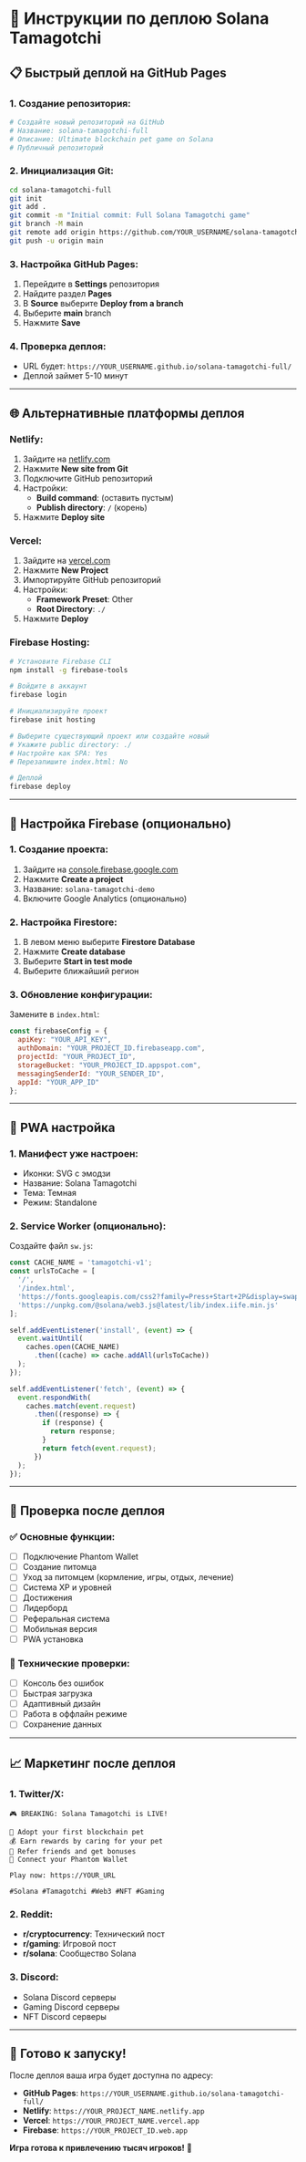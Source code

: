 # 🚀 Инструкции по деплою Solana Tamagotchi

## 📋 **Быстрый деплой на GitHub Pages**

### **1. Создание репозитория:**
```bash
# Создайте новый репозиторий на GitHub
# Название: solana-tamagotchi-full
# Описание: Ultimate blockchain pet game on Solana
# Публичный репозиторий
```

### **2. Инициализация Git:**
```bash
cd solana-tamagotchi-full
git init
git add .
git commit -m "Initial commit: Full Solana Tamagotchi game"
git branch -M main
git remote add origin https://github.com/YOUR_USERNAME/solana-tamagotchi-full.git
git push -u origin main
```

### **3. Настройка GitHub Pages:**
1. Перейдите в **Settings** репозитория
2. Найдите раздел **Pages**
3. В **Source** выберите **Deploy from a branch**
4. Выберите **main** branch
5. Нажмите **Save**

### **4. Проверка деплоя:**
- URL будет: `https://YOUR_USERNAME.github.io/solana-tamagotchi-full/`
- Деплой займет 5-10 минут

---

## 🌐 **Альтернативные платформы деплоя**

### **Netlify:**
1. Зайдите на [netlify.com](https://netlify.com)
2. Нажмите **New site from Git**
3. Подключите GitHub репозиторий
4. Настройки:
   - **Build command**: (оставить пустым)
   - **Publish directory**: `/` (корень)
5. Нажмите **Deploy site**

### **Vercel:**
1. Зайдите на [vercel.com](https://vercel.com)
2. Нажмите **New Project**
3. Импортируйте GitHub репозиторий
4. Настройки:
   - **Framework Preset**: Other
   - **Root Directory**: `./`
5. Нажмите **Deploy**

### **Firebase Hosting:**
```bash
# Установите Firebase CLI
npm install -g firebase-tools

# Войдите в аккаунт
firebase login

# Инициализируйте проект
firebase init hosting

# Выберите существующий проект или создайте новый
# Укажите public directory: ./
# Настройте как SPA: Yes
# Перезапишите index.html: No

# Деплой
firebase deploy
```

---

## 🔧 **Настройка Firebase (опционально)**

### **1. Создание проекта:**
1. Зайдите на [console.firebase.google.com](https://console.firebase.google.com)
2. Нажмите **Create a project**
3. Название: `solana-tamagotchi-demo`
4. Включите Google Analytics (опционально)

### **2. Настройка Firestore:**
1. В левом меню выберите **Firestore Database**
2. Нажмите **Create database**
3. Выберите **Start in test mode**
4. Выберите ближайший регион

### **3. Обновление конфигурации:**
Замените в `index.html`:
```javascript
const firebaseConfig = {
  apiKey: "YOUR_API_KEY",
  authDomain: "YOUR_PROJECT_ID.firebaseapp.com",
  projectId: "YOUR_PROJECT_ID",
  storageBucket: "YOUR_PROJECT_ID.appspot.com",
  messagingSenderId: "YOUR_SENDER_ID",
  appId: "YOUR_APP_ID"
};
```

---

## 📱 **PWA настройка**

### **1. Манифест уже настроен:**
- Иконки: SVG с эмодзи
- Название: Solana Tamagotchi
- Тема: Темная
- Режим: Standalone

### **2. Service Worker (опционально):**
Создайте файл `sw.js`:
```javascript
const CACHE_NAME = 'tamagotchi-v1';
const urlsToCache = [
  '/',
  '/index.html',
  'https://fonts.googleapis.com/css2?family=Press+Start+2P&display=swap',
  'https://unpkg.com/@solana/web3.js@latest/lib/index.iife.min.js'
];

self.addEventListener('install', (event) => {
  event.waitUntil(
    caches.open(CACHE_NAME)
      .then((cache) => cache.addAll(urlsToCache))
  );
});

self.addEventListener('fetch', (event) => {
  event.respondWith(
    caches.match(event.request)
      .then((response) => {
        if (response) {
          return response;
        }
        return fetch(event.request);
      })
  );
});
```

---

## 🎯 **Проверка после деплоя**

### **✅ Основные функции:**
- [ ] Подключение Phantom Wallet
- [ ] Создание питомца
- [ ] Уход за питомцем (кормление, игры, отдых, лечение)
- [ ] Система XP и уровней
- [ ] Достижения
- [ ] Лидерборд
- [ ] Реферальная система
- [ ] Мобильная версия
- [ ] PWA установка

### **🔧 Технические проверки:**
- [ ] Консоль без ошибок
- [ ] Быстрая загрузка
- [ ] Адаптивный дизайн
- [ ] Работа в оффлайн режиме
- [ ] Сохранение данных

---

## 📈 **Маркетинг после деплоя**

### **1. Twitter/X:**
```
🎮 BREAKING: Solana Tamagotchi is LIVE! 

🐾 Adopt your first blockchain pet
💰 Earn rewards by caring for your pet  
🎁 Refer friends and get bonuses
🔗 Connect your Phantom Wallet

Play now: https://YOUR_URL

#Solana #Tamagotchi #Web3 #NFT #Gaming
```

### **2. Reddit:**
- **r/cryptocurrency**: Технический пост
- **r/gaming**: Игровой пост
- **r/solana**: Сообщество Solana

### **3. Discord:**
- Solana Discord серверы
- Gaming Discord серверы
- NFT Discord серверы

---

## 🚀 **Готово к запуску!**

После деплоя ваша игра будет доступна по адресу:
- **GitHub Pages**: `https://YOUR_USERNAME.github.io/solana-tamagotchi-full/`
- **Netlify**: `https://YOUR_PROJECT_NAME.netlify.app`
- **Vercel**: `https://YOUR_PROJECT_NAME.vercel.app`
- **Firebase**: `https://YOUR_PROJECT_ID.web.app`

**Игра готова к привлечению тысяч игроков!** 🎉
